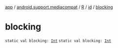 [app](../../../index.md) / [android.support.mediacompat](../../index.md) / [R](../index.md) / [id](index.md) / [blocking](.)

# blocking

`static val blocking: `[`Int`](https://kotlinlang.org/api/latest/jvm/stdlib/kotlin/-int/index.html)
`static val blocking: `[`Int`](https://kotlinlang.org/api/latest/jvm/stdlib/kotlin/-int/index.html)